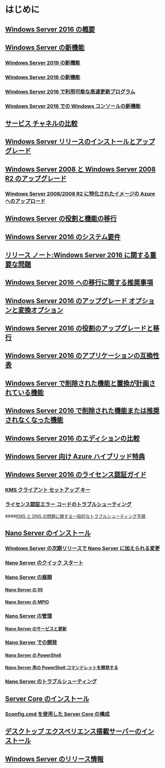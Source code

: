 # はじめに
## [Windows Server 2016 の概要](Server-Basics.md)
## [Windows Server の新機能](whats-new-in-windows-server.md)
### [Windows Server 2019 の新機能](../get-started-19/whats-new-19.md)
### [Windows Server 2016 の新機能](whats-new-in-windows-server-2016.md)
### [Windows Server 2016 で利用可能な高速更新プログラム](express-updates.md)
### [Windows Server 2016 での Windows コンソールの新機能](whats-new-in-console.md)
## [サービス チャネルの比較](..\get-started-19\servicing-channels-19.md)
## [Windows Server リリースのインストールとアップグレード](Installation-and-Upgrade.md)
## [Windows Server 2008 と Windows Server 2008 R2 のアップグレード](modernize-windows-server-2008.md)
### [Windows Server 2008/2008 R2 に特化されたイメージの Azure へのアップロード](uploading-specialized-WS08-image-to-azure.md)
## [Windows Server の役割と機能の移行](Migrate-Roles-and-Features.md)
## [Windows Server 2016 のシステム要件](System-Requirements.md)
## [リリース ノート:Windows Server 2016 に関する重要な問題](Windows-Server-2016-GA-Release-Notes.md)
## [Windows Server 2016 への移行に関する推奨事項](Recommendations-moving-to-Server2016.md)
## [Windows Server 2016 のアップグレード オプションと変換オプション](Supported-Upgrade-paths.md)
## [Windows Server 2016 の役割のアップグレードと移行](Server-Role-Upgradeability-Table.md)
## [Windows Server 2016 のアプリケーションの互換性表](Server-Application-compatibility.md)
## [Windows Server で削除された機能と置換が計画されている機能](../get-started-19/removed-features.md)
## [Windows Server 2016 で削除された機能または推奨されなくなった機能](Deprecated-Features.md)
## [Windows Server 2016 のエディションの比較](2016-Edition-Comparison.md)
## [Windows Server 向け Azure ハイブリッド特典](azure-hybrid-benefit.md)
## [Windows Server 2016 のライセンス認証ガイド](Server-2016-activation.md)
### [KMS クライアント セットアップ キー](KMSclientkeys.md)
### [ライセンス認証エラー コードのトラブルシューティング](activation-error-codes.md)
####[KMS と DNS の問題に関する一般的なトラブルシューティング手順](common-troubleshooting-procedures-kms-dns.md)
## [Nano Server のインストール](Getting-started-with-Nano-Server.md)
### [Windows Server の次期リリースで Nano Server に加えられる変更](nano-in-semi-annual-channel.md)
### [Nano Server のクイック スタート](Nano-Server-Quick-start.md)
### [Nano Server の展開](Deploy-Nano-Server.md)
#### [Nano Server の IIS](IIS-on-Nano-Server.md)
#### [Nano Server の MPIO](MPIO-on-Nano-Server.md)
### [Nano Server の管理](Manage-Nano-Server.md)
#### [Nano Server のサービスと更新](Update-Nano-Server.md)
### [Nano Server での開発](Developing-on-Nano-Server.md)
#### [Nano Server の PowerShell](powershell-on-Nano-Server.md)
#### [Nano Server 用の PowerShell コマンドレットを開発する](Developing-powershell-Cmdlets-for-Nano-Server.md)
### [Nano Server のトラブルシューティング](Troubleshooting-Nano-Server.md)
## [Server Core のインストール](Getting-started-with-Server-Core.md)
### [Sconfig.cmd を使用した Server Core の構成](Sconfig-on-WS2016.md)
## [デスクトップ エクスペリエンス搭載サーバーのインストール](Getting-started-with-Server-with-Desktop-Experience.md)
## [Windows Server のリリース情報](windows-server-release-info.md)
